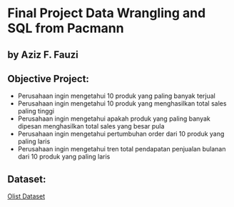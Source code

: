 # Final Project Data Wrangling and SQL from Pacmann
## by Aziz F. Fauzi

## Objective Project:
* Perusahaan ingin mengetahui 10 produk yang paling banyak terjual
* Perusahaan ingin mengetahui 10 produk yang menghasilkan total sales paling tinggi
* Perusahaan ingin mengetahui apakah produk yang paling banyak dipesan menghasilkan total sales yang besar pula
* Perusahaan ingin mengetahui pertumbuhan order dari 10 produk yang paling laris
* Perusahaan ingin mengetahui tren total pendapatan penjualan bulanan dari 10 produk yang paling laris

## Dataset:
[Olist Dataset](https://drive.google.com/drive/folders/1y-or_Rba1ambWkkNzhYKtRHRwC7g0A5n)